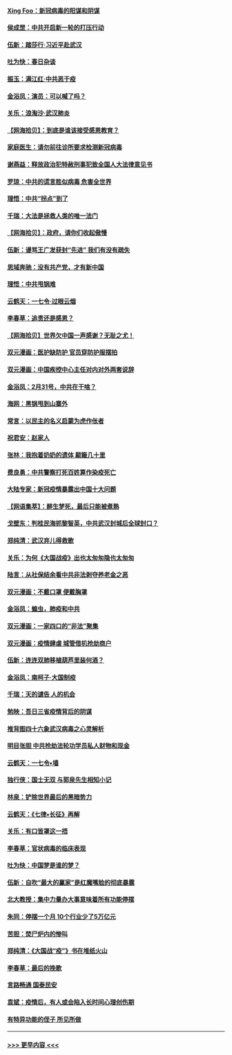 #### [Xing Foo：新冠病毒的阳谋和阴谋](../pages/nsc993/n11936086.md?t=03132002) 
#### [侯成罡：中共开启新一轮的打压行动](../pages/nsc993/n11935730.md?t=03132002) 
#### [伍新：踏莎行‧习近平赴武汉](../pages/nsc993/n11935157.md?t=03132002) 
#### [吐为快：春日杂谈](../pages/nsc993/n11934776.md?t=03132002) 
#### [振玉：满江红‧中共恶于疫](../pages/nsc993/n11934647.md?t=03132002) 
#### [金浴凤：演员：可以喊了吗？](../pages/nsc993/n11934602.md?t=03132002) 
#### [关乐：浪淘沙·武汉肺炎](../pages/nsc993/n11931792.md?t=03132002) 
#### [【网海拾贝】：到底是谁该接受感恩教育？](../pages/nsc993/n11931552.md?t=03132002) 
#### [家庭医生：请勿前往诊所要求检测新冠病毒](../pages/nsc993/n11929190.md?t=03132002) 
#### [谢燕益：释放政治犯特赦刑事犯致全国人大法律意见书](../pages/nsc993/n11928978.md?t=03132002) 
#### [罗琼：中共的谎言胜似病毒 危害全世界](../pages/nsc993/n11922636.md?t=03132002) 
#### [理悟：中共“拐点”到了](../pages/nsc993/n11928496.md?t=03132002) 
#### [千瑞：大法是拯救人类的唯一法门](../pages/nsc993/n11927637.md?t=03132002) 
#### [【网海拾贝】：政府，请你们收起傲慢](../pages/nsc993/n11926932.md?t=03132002) 
#### [伍新：谩骂王广发获封“先进” 我们有没有疏失](../pages/nsc993/n11926101.md?t=03132002) 
#### [思域奔驰：没有共产党，才有新中国](../pages/nsc993/n11926058.md?t=03132002) 
#### [理悟：中共甩锅难](../pages/nsc993/n11925355.md?t=03132002) 
#### [云鹤天：一七令·过眼云烟](../pages/nsc993/n11925284.md?t=03132002) 
#### [李春草：追责还是感恩？](../pages/nsc993/n11925274.md?t=03132002) 
#### [【网海拾贝】世界欠中国一声感谢？无耻之尤！](../pages/nsc993/n11925239.md?t=03132002) 
#### [双元漫画：医护缺防护 官员穿防护服摆拍](../pages/nsc993/n11923899.md?t=03132002) 
#### [双元漫画：中国疾控中心主任对内对外两套说辞](../pages/nsc993/n11921994.md?t=03132002) 
#### [金浴凤：2月31号，中共在干啥？](../pages/nsc993/n11922706.md?t=03132002) 
#### [海网：黑锅甩到山寨外](../pages/nsc993/n11922688.md?t=03132002) 
#### [常言：以民主的名义启蒙为虎作伥者](../pages/nsc993/n11922217.md?t=03132002) 
#### [祝君安：赵家人](../pages/nsc993/n11922209.md?t=03132002) 
#### [张林：我抱着奶奶的遗体 颠簸几十里](../pages/nsc993/n11920945.md?t=03132002) 
#### [费良勇：中共警察打死百姓算作染疫死亡](../pages/nsc993/n11919264.md?t=03132002) 
#### [大陆专家：新冠疫情暴露出中国十大问题](../pages/nsc993/n11919187.md?t=03132002) 
#### [【网语集萃】：醉生梦死，最后只能被煮熟](../pages/nsc993/n11918994.md?t=03132002) 
#### [戈壁东：判桂民海抓黎智英，中共武汉封城后全球封口？](../pages/nsc993/n11917982.md?t=03132002) 
#### [郑纯清：武汉弃儿得救歌](../pages/nsc993/n11917881.md?t=03132002) 
#### [关乐：为何《大国战疫》出也太匆匆隐也太匆匆](../pages/nsc993/n11917792.md?t=03132002) 
#### [陆言：从社保结余看中共非法剥夺养老金之恶](../pages/nsc993/n11917084.md?t=03132002) 
#### [双元漫画：不戴口罩 便戴胸罩](../pages/nsc993/n11916447.md?t=03132002) 
#### [金浴凤：蝗虫，肺疫和中共](../pages/nsc993/n11916904.md?t=03132002) 
#### [双元漫画：一家四口的“非法”聚集](../pages/nsc993/n11916378.md?t=03132002) 
#### [双元漫画：疫情肆虐 城管借机抢劫商户](../pages/nsc993/n11916310.md?t=03132002) 
#### [伍新：连连双肺移植葫芦里装何酒？](../pages/nsc993/n11913667.md?t=03132002) 
#### [金浴凤：南柯子·大国制疫](../pages/nsc993/n11913657.md?t=03132002) 
#### [千瑞：天的谴告  人的机会](../pages/nsc993/n11913309.md?t=03132002) 
#### [勉映：吾日三省疫情背后的阴谋](../pages/nsc993/n11913079.md?t=03132002) 
#### [推背图四十六象武汉病毒之心灵解析](../pages/nsc993/n11911761.md?t=03132002) 
#### [明目张胆 中共抢劫法轮功学员私人财物和现金](../pages/nsc993/n11910262.md?t=03132002) 
#### [云鹤天：一七令▪墙](../pages/nsc993/n11910627.md?t=03132002) 
#### [独行侠：国士无双 与郭泉先生相知小记](../pages/nsc993/n11910613.md?t=03132002) 
#### [林泉：铲除世界最后的黑暗势力](../pages/nsc993/n11909320.md?t=03132002) 
#### [云鹤天：《七律▪长征》再解](../pages/nsc993/n11909327.md?t=03132002) 
#### [关乐：有口皆罩这一捂](../pages/nsc993/n11908393.md?t=03132002) 
#### [李春草：官状病毒的临床表现](../pages/nsc993/n11908339.md?t=03132002) 
#### [吐为快：中国梦是谁的梦？](../pages/nsc993/n11906564.md?t=03132002) 
#### [伍新：自吹“最大的赢家”是红魔嘴脸的彻底暴露](../pages/nsc993/n11906407.md?t=03132002) 
#### [北大教授：集中力量办大事意味着所有功能停摆](../pages/nsc993/n11904800.md?t=03132002) 
#### [朱同：停摆一个月 10个行业少了5万亿元](../pages/nsc993/n11904498.md?t=03132002) 
#### [苦胆：焚尸炉内的惨叫](../pages/nsc993/n11904479.md?t=03132002) 
#### [郑纯清：《大国战“疫”》书在堆纸火山](../pages/nsc993/n11904450.md?t=03132002) 
#### [李春草：最后的挽歌](../pages/nsc993/n11904441.md?t=03132002) 
#### [言路畅通 国泰民安](../pages/nsc993/n11904222.md?t=03132002) 
#### [袁斌：疫情后，有人或会陷入长时间心理创伤期](../pages/nsc993/n11901514.md?t=03132002) 
#### [有特异功能的侄子 所见所做](../pages/nsc993/n11901154.md?t=03132002) 

----
#### [ >>> 更早内容 <<< ](../indexes/nsc993-earlier.md)

